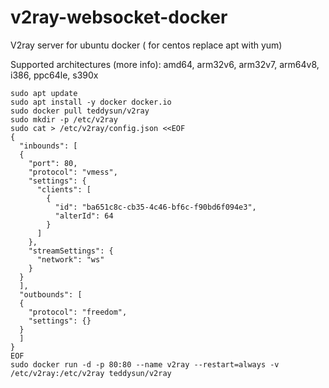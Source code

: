 # v2ray-websocket-docker
V2ray server for ubuntu docker ( for centos replace apt with yum)

Supported architectures (more info): amd64, arm32v6, arm32v7, arm64v8, i386, ppc64le, s390x

```console 
sudo apt update
sudo apt install -y docker docker.io
sudo docker pull teddysun/v2ray
sudo mkdir -p /etc/v2ray
sudo cat > /etc/v2ray/config.json <<EOF
{
  "inbounds": [
  {
    "port": 80,
    "protocol": "vmess",
    "settings": {
      "clients": [
        {
          "id": "ba651c8c-cb35-4c46-bf6c-f90bd6f094e3",
          "alterId": 64
        }
      ]
    },
    "streamSettings": {
      "network": "ws"
    }
  }
  ],
  "outbounds": [
  {
    "protocol": "freedom",
    "settings": {}
  }
  ]
}
EOF
sudo docker run -d -p 80:80 --name v2ray --restart=always -v /etc/v2ray:/etc/v2ray teddysun/v2ray
```



